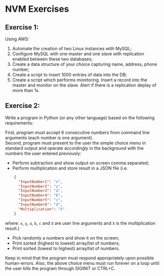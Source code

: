 # NVM Exercises

## Exercise 1:
Using AWS: 
1. Automate the creation of two Linux instances with MySQL;
2. Configure MySQL with one master and one slave with replication enabled between these two databases;
3. Create a data structure of your choice capturing name, address, phone number;
4. Create a script to insert 1000 entries of data into the DB;
5. Create a script which performs monitoring. Insert a record into the master and monitor on the slave. Alert if there is a replication deplay of more than 1s.

## Exercise 2:
Write a program in Python (or any other language) based on the following requirements:  

First, program must accept 6 consecutive numbers from command line arguments (each number is one argument).  
Second, program must present to the user the simple choice menu in standard output and operate accordingly in the background with the numbers the user entered previously:
* Perform subtraction and show output on screen comma separated;
* Perform multiplication and store result in a JSON file (i.e.  
```json
    {
      "InputNumber1": "x",
      "InputNumber2": "y",
      "InputNumber3": "a",
      "InputNumber4": "b",
      "InputNumber5": "c",
      "InputNumber6": "d",
      "Multiplication": "X"
    }
```
where: `x`, `y`, `a`, `b`, `c` and `d` are user line arguments and `X` is the multiplication result.)

* Pick randomly a numbers and show it on the screen;
* Print sorted (highest to lowest) array/list of numbers;
* Print sorted (lowest to highest) array/list of numbers.

Keep in mind that the program must respond appropriately upon possible human-errors. Also, the above choice menu must run forever on a loop until the user kills the program through SIGINIT or CTRL+C.
